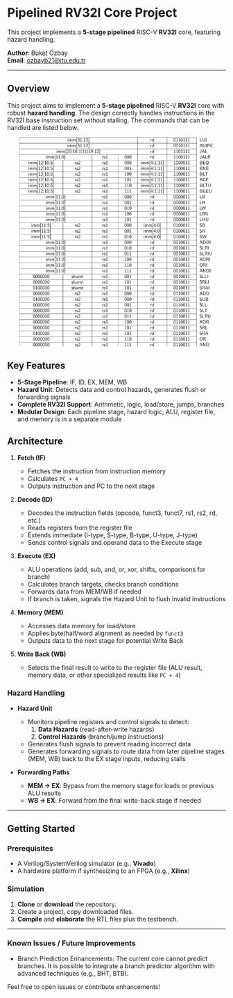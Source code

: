 # Pipelined RV32I Core Project

This project implements a **5-stage pipelined** RISC-V **RV32I** core, featuring hazard handling.

**Author**: Buket Özbay  
**Email**: ozbayb21@itu.edu.tr

---

## Overview

This project aims to implement a **5-stage pipelined** RISC-V **RV32I** core with robust **hazard handling**. The design correctly handles instructions in the RV32I base instruction set without stalling. The commands that can be handled are listed below.
<p align="center">
  <img src="instructions/instructions.png" width="450" title="instructions">
</p>

## Key Features

- **5-Stage Pipeline**: IF, ID, EX, MEM, WB  
- **Hazard Unit**: Detects data and control hazards, generates flush or forwarding signals     
- **Complete RV32I Support**: Arithmetic, logic, load/store, jumps, branches  
- **Modular Design**: Each pipeline stage, hazard logic, ALU, register file, and memory is in a separate module

## Architecture

1. **Fetch (IF)**  
   - Fetches the instruction from instruction memory  
   - Calculates `PC + 4`  
   - Outputs instruction and PC to the next stage

2. **Decode (ID)**  
   - Decodes the instruction fields (opcode, funct3, funct7, rs1, rs2, rd, etc.)  
   - Reads registers from the register file  
   - Extends immediate (I-type, S-type, B-type, U-type, J-type)  
   - Sends control signals and operand data to the Execute stage

3. **Execute (EX)**  
   - ALU operations (add, sub, and, or, xor, shifts, comparisons for branch)  
   - Calculates branch targets, checks branch conditions  
   - Forwards data from MEM/WB if needed  
   - If branch is taken, signals the Hazard Unit to flush invalid instructions

4. **Memory (MEM)**  
   - Accesses data memory for load/store  
   - Applies byte/half/word alignment as needed by `funct3`  
   - Outputs data to the next stage for potential Write Back

5. **Write Back (WB)**  
   - Selects the final result to write to the register file (ALU result, memory data, or other specialized results like `PC + 4`)

### Hazard Handling

- **Hazard Unit**  
  - Monitors pipeline registers and control signals to detect:  
    1. **Data Hazards** (read-after-write hazards)  
    2. **Control Hazards** (branch/jump instructions)  
  - Generates flush signals to prevent reading incorrect data  
  - Generates forwarding signals to route data from later pipeline stages (MEM, WB) back to the EX stage inputs, reducing stalls

- **Forwarding Paths**  
  - **MEM → EX**: Bypass from the memory stage for loads or previous ALU results  
  - **WB → EX**: Forward from the final write-back stage if needed

---

## Getting Started

### Prerequisites

- A Verilog/SystemVerilog simulator (e.g., **Vivado**)  
- A hardware platform if synthesizing to an FPGA (e.g., **Xilinx**)

### Simulation

1. **Clone** or **download** the repository.
2. Create a project, copy downloaded files. 
3. **Compile** and **elaborate** the RTL files plus the testbench.

---
### Known Issues / Future Improvements
- Branch Prediction Enhancements: The current core cannot predict branches. It is possible to integrate a branch predictor algorithm with advanced techniques (e.g., BHT, BTB).

Feel free to open issues or contribute enhancements!

